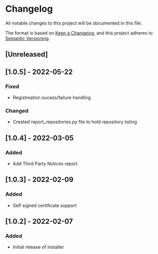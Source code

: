 # Changelog
All notable changes to this project will be documented in this file.

The format is based on [Keep a Changelog](https://keepachangelog.com/en/1.0.0/),
and this project adheres to [Semantic Versioning](https://semver.org/spec/v2.0.0.html).

## [Unreleased]


## [1.0.5] - 2022-05-22
### Fixed
- Registreation sucess/failure handling
### Changed
- Created report_repositories.py file to hold repository listing

## [1.0.4] - 2022-03-05
### Added
- Add Third Party Notices report

## [1.0.3] - 2022-02-09
### Added
- Self signed certificate support

## [1.0.2] - 2022-02-07
### Added
- Initial release of installer

